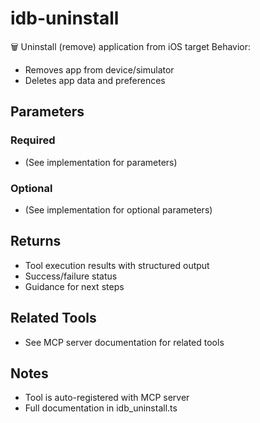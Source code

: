 # idb-uninstall

🗑️ Uninstall (remove) application from iOS target
Behavior:
- Removes app from device/simulator
- Deletes app data and preferences

## Parameters

### Required
- (See implementation for parameters)

### Optional
- (See implementation for optional parameters)

## Returns

- Tool execution results with structured output
- Success/failure status
- Guidance for next steps

## Related Tools

- See MCP server documentation for related tools

## Notes

- Tool is auto-registered with MCP server
- Full documentation in idb_uninstall.ts
